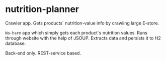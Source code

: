 # nutrition-planner
Crawler app. Gets products` nutrition-value info by crawling large E-store.

`No-harm` app which simply gets each product`s nutrition values.
Runs through website with the help of JSOUP.
Extracts data and persists it to H2 database.

Back-end only. REST-service based.
